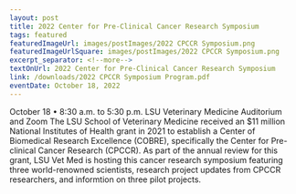 ```yaml
---
layout: post
title: 2022 Center for Pre-Clinical Cancer Research Symposium
tags: featured
featuredImageUrl: images/postImages/2022 CPCCR Symposium.png
featuredImageUrlSquare: images/postImages/2022 CPCCR Symposium.png
excerpt_separator: <!--more-->
textOnUrl: 2022 Center for Pre-Clinical Cancer Research Symposium
link: /downloads/2022 CPCCR Symposium Program.pdf
eventDate: October 18, 2022
---
```

October 18 • 8:30 a.m. to 5:30 p.m. LSU Veterinary Medicine Auditorium and Zoom The LSU School of Veterinary Medicine received an $11 million National Institutes of Health grant in 2021 to establish a Center of Biomedical Research Excellence (COBRE), specifically the Center for Pre-clinical Cancer Research (CPCCR). As part of the annual review for this grant, LSU Vet Med is hosting this cancer research symposium featuring three world-renowned scientists, research project updates from CPCCR researchers, and informtion on three pilot projects.<!--more-->
